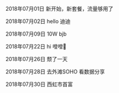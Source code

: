 2018年07月01日
新开始，新套餐，流量够用了

2018年07月02日
hello 迪迪

2018年07月09日
10W bjb

2018年07月22日
hi 噔噔🌰

2018年07月26日
颓了一天

2018年07月28日
去外滩SOHO 看数据分享

2018年07月30日
西虹市首富